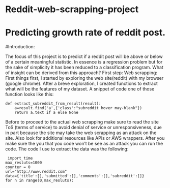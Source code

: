 # Reddit-web-scrapping-project
# Predicting growth rate of reddit post.
#Introduction:

The focus of this project is to predict if a reddit post will be above or below of a certain meaningful statistic. In essence is a regression problem but for the sake of simplicity it has been reduced to a classification program. What of insight can be derived from this approach?
First step: Web scrapping:
First things first, I started by exploring the web site(reddit) with my browser (google chrome). After a breve exploration, I created functions to extract what will be the features of my dataset. A snippet of code one of those function looks like this:
```
def extract_subreddit_from_result(result):
    a=result.find('a',{'class':"subreddit hover may-blank"})
    return a.text if a else None
```
Before to proceed to the actual web scrapping make sure to read the site ToS (terms of service) to avoid denial of service or unresponsiveness, due in part because the site may take the web scrapping as an attack on the site. Also look for additional resources like APIs or AWS wrappers. After you make sure the you that you code won’t be see as an attack you can run the code. The code I use to extract the data was the following:
```
 import time
max_resluts=1000
counter = 0
url="http://www.reddit.com"
data={'title':[],'submitted':[],'comments':[],'subreddit':[]}
for n in range(0,max_resluts):

